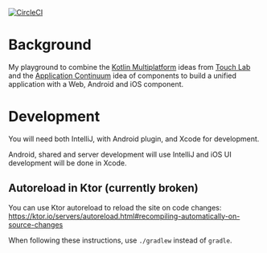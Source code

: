 [![CircleCI](https://circleci.com/gh/mikegehard/stuffFriendsSay.svg?style=svg)](https://circleci.com/gh/mikegehard/stuffFriendsSay)

# Background

My playground to combine the
[Kotlin Multiplatform](https://touchlab.co/kamp-kit-touchlab/) ideas from
[Touch Lab](https://touchlab.co/) and the
[Application Continuum](https://www.appcontinuum.io/) idea of components
to build a unified application with a Web, Android and iOS component.

# Development

You will need both IntelliJ, with Android plugin, and Xcode for development.

Android, shared and server development will use IntelliJ and iOS UI
development will be done in Xcode.

## Autoreload in Ktor (currently broken)  

You can use Ktor autoreload to reload the site on code changes:
https://ktor.io/servers/autoreload.html#recompiling-automatically-on-source-changes

When following these instructions, use `./gradlew` instead of `gradle`.
